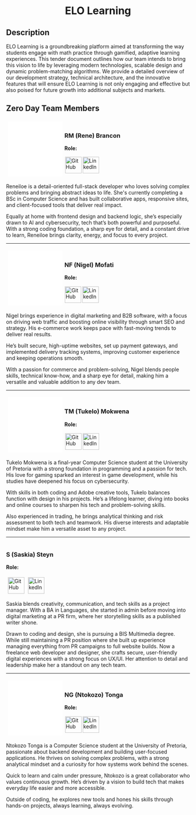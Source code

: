 <div align="center">
    <h1>ELO Learning</h1>
</div>

## Description

ELO Learning is a groundbreaking platform aimed at transforming the way students engage with math practice through gamified, adaptive learning experiences. This tender document outlines how our team intends to bring this vision to life by leveraging modern technologies, scalable design and dynamic problem-matching algorithms. We provide a detailed overview of our development strategy, technical architecture, and the innovative features that will ensure ELO Learning is not only engaging and effective but also poised for future growth into additional subjects and markets.

## Zero Day Team Members

<div>
    <div>
        <div style="display: flex; align-items: center;">
            <div style="background-color: white; width: 150px; height: 150px; margin: 1%;">
                <img href="https://drive.usercontent.google.com/download?id=14trGyA_GNdHA36T-yoSg_Ianw4H0e9l_" width="100">
            </div>
            <div>
                <h3>RM (Rene) Brancon</h3>
                <p><strong>Role:</strong></p>
                <div>
                    <a href="https://github.com/ReneiloeMBrancon" target="_blank"><img width="45" style="margin: 1%;" src="https://skillicons.dev/icons?i=github" alt="GitHub"></a><a href="https://www.linkedin.com/in/reneiloe-brancon-a68316257" target="_blank"><img width="45" style="margin: 1%;" src="https://skillicons.dev/icons?i=linkedin" alt="LinkedIn"></a> 
                </div>
            </div>
        </div>
        <p>
            Reneiloe is a detail-oriented full-stack developer who loves solving complex problems and bringing abstract ideas to life. She's currently completing a BSc in Computer Science and has built collaborative apps, responsive sites, and client-focused tools that deliver real impact.
        </p>
        <p>
            Equally at home with frontend design and backend logic, she’s especially drawn to AI and cybersecurity, tech that’s both powerful and purposeful. With a strong coding foundation, a sharp eye for detail, and a constant drive to learn, Reneiloe brings clarity, energy, and focus to every project.
        </p>
    </div>
    <hr />
    <div>
        <div style="display: flex; align-items: center;">
            <div style="background-color: white; width: 150px; height: 150px; margin: 1%;">
                <img href="https://drive.usercontent.google.com/download?id=1CePa51kdvYnBW7AZQxLU8yizqgTkFYu-" width="100">
            </div>
            <div>
                <h3>NF (Nigel) Mofati</h3>
                <p><strong>Role:</strong></p>
                <div>
                    <a href="https://github.com/brogrammer012" target="_blank"><img width="45" style="margin: 1%;" src="https://skillicons.dev/icons?i=github" alt="GitHub"></a><a href="https://www.linkedin.com/in/nigel-mofati/" target="_blank"><img width="45" style="margin: 1%;" src="https://skillicons.dev/icons?i=linkedin" alt="LinkedIn"></a> 
                </div>
            </div>
        </div>
        <p>
            Nigel brings experience in digital marketing and B2B software, with a focus on driving web traffic and boosting online visibility through smart SEO and strategy. His e-commerce work keeps pace with fast-moving trends to deliver real results.
        </p>
        <p>
            He’s built secure, high-uptime websites, set up payment gateways, and implemented delivery tracking systems, improving customer experience and keeping operations smooth.
        </p>
        <p>
            With a passion for commerce and problem-solving, Nigel blends people skills, technical know-how, and a sharp eye for detail, making him a versatile and valuable addition to any dev team.
        </p>
    </div>
    <hr />
    <div>
        <div style="display: flex; align-items: center;">
            <div style="background-color: white; width: 150px; height: 150px; margin: 1%;">
                <img href="https://drive.usercontent.google.com/download?id=1U6gmGbgkZKEXS-4erkPCsHQqmvqxoAQm" width="100">
            </div>
            <div>
                <h3>TM (Tukelo) Mokwena</h3>
                <p><strong>Role:</strong></p>
                <div>
                    <a href="https://github.com/Crispykitty" target="_blank"><img width="45" style="margin: 1%;" src="https://skillicons.dev/icons?i=github" alt="GitHub"></a><a href="http://www.linkedin.com/in/tukelo-mafotha-mokwena-b576ba351" target="_blank"><img width="45" style="margin: 1%;" src="https://skillicons.dev/icons?i=linkedin" alt="LinkedIn"></a> 
                </div>
            </div>
        </div>
        <p>
            Tukelo Mokwena is a final-year Computer Science student at the University of Pretoria with a strong foundation in programming and a passion for tech. His love for gaming sparked an interest in game development, while his studies have deepened his focus on cybersecurity.
        </p>
        <p>
            With skills in both coding and Adobe creative tools, Tukelo balances function with design in his projects. He’s a lifelong learner, diving into books and online courses to sharpen his tech and problem-solving skills.
        </p>
        <p>
            Also experienced in trading, he brings analytical thinking and risk assessment to both tech and teamwork. His diverse interests and adaptable mindset make him a versatile asset to any project.
        </p>
    </div>
    <hr />
    <div>
        <div>
            <div>
                <img href="https://drive.usercontent.google.com/download?id=1gVaSDowIS0rH0ev11NmCJ9aXlaZ4e492" width="100px">
            </div>
            <div>
                 <h3>S (Saskia) Steyn</h3>
                <p><strong>Role:</strong></p>
                <div>
                    <a href="https://github.com/SaskiaSteyn" target="_blank"><img width="45" style="margin: 1%;" src="https://skillicons.dev/icons?i=github" alt="GitHub"></a><a href="https://www.linkedin.com/in/saskia-steyn-056a39213/" target="_blank"><img width="45" style="margin: 1%;" src="https://skillicons.dev/icons?i=linkedin" alt="LinkedIn"></a> 
                </div>
            </div>
        </div>
        <p>
            Saskia blends creativity, communication, and tech skills as a project manager. With a BA in Languages, she started in admin before moving into digital marketing at a PR firm, where her storytelling skills as a published writer shone.
        </p>
        <p>
            Drawn to coding and design, she is pursuing a BIS Multimedia degree. While still maintaining a PR position where she built up experience managing everything from PR campaigns to full website builds. Now a freelance web developer and designer, she crafts secure, user-friendly digital experiences with a strong focus on UX/UI. Her attention to detail and leadership make her a standout on any tech team.
        </p>
    </div>
    <hr />
    <div>
        <div style="display: flex; align-items: center;">
            <div style="background-color: white; width: 150px; height: 150px; margin: 1%;">
                <img href="https://drive.usercontent.google.com/download?id=11fdU2RYdRiOZO7lqRh8sUOC7OuFKHX3z" width="100">
            </div>
            <div>
                 <h3>NG (Ntokozo) Tonga</h3>
                <p><strong>Role:</strong></p>
                <div>
                    <a href="https://github.com/Ntokozo254" target="_blank"><img width="45" style="margin: 1%;" src="https://skillicons.dev/icons?i=github" alt="GitHub"></a><a href="https://www.linkedin.com/in/ntokozo-tonga-5978b4271/" target="_blank"><img width="45" style="margin: 1%;" src="https://skillicons.dev/icons?i=linkedin" alt="LinkedIn"></a> 
                </div>
            </div>
        </div>
        <p>
            Ntokozo Tonga is a Computer Science student at the University of Pretoria, passionate about backend development and building user-focused applications. He thrives on solving complex problems, with a strong analytical mindset and a curiosity for how systems work behind the scenes.
        </p>
        <p>
            Quick to learn and calm under pressure, Ntokozo is a great collaborator who values continuous growth. He’s driven by a vision to build tech that makes everyday life easier and more accessible.
        </p>
        <p>
            Outside of coding, he explores new tools and hones his skills through hands-on projects, always learning, always evolving.
        </p>
    </div>
</div>
